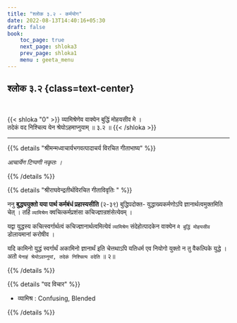 ```yaml
---
title: "श्लोक ३.२ - कर्मयोग"
date: 2022-08-13T14:40:16+05:30
draft: false
book:
    toc_page: true
    next_page: shloka3
    prev_page: shloka1
    menu : geeta_menu
---
```




## श्लोक ३.२ {class=text-center}

<br/>

{{< shloka  "0"  >}}
व्यामिश्रेणेव वाक्येन बुद्धिं मोहयसीव मे ।  
तदेकं वद निश्चित्य येन श्रेयोऽहमाप्नुयाम् ॥ ३.२ ॥
{{< /shloka >}}

---


{{% details "श्रीमन्मध्वाचार्यभगवत्पादाचर्य विरचित  गीताभाष्य" %}}

*आचार्येण टिप्पणी नकृतः ।*

{{% /details %}}



{{% details "श्रीराघवेन्द्रतीर्थविरचित गीताविवृतिः " %}}

ननु **बुद्ध्ययुक्तो यया पार्थ कर्मबंधं प्रहास्यसीति** (२-३९) 
बुद्धिपदोक्त- युद्धाख्यकर्मणोऽपि ज्ञानार्थत्वमुक्तमिति चेत्‌ । 
तर्हि `व्यामिश्रेण`
क्वचित्कर्मप्रशंसा कचिज्ज्ञान्रशंसेत्येवम्‌ ।  

यद्वा युद्धस्य कचित्स्वर्गार्थत्वं
कचिज्ज्ञानार्थत्वमित्येवं `व्यामिश्रेण` संदेहोत्पादकेन वाक्येन `मे बुद्धिं मोहयसीव` 
डोलायमानां करोषीव ।  

यदि कामिनो युद्धं स्वर्गार्थं अकामिनो ज्ञानार्थं इति
चेत्तथाऽपि यतिधर्म एव नियोगो युक्तो न तु वैकल्पिके युद्धे । अतो 
`येनाहं श्रेयोऽवाप्नुयां, तदेकं निश्चित्य वदेति` ॥ २॥

{{% /details %}}



{{% details "पद विचार" %}}

- व्यामिश्र : Confusing, Blended

{{% /details %}}
